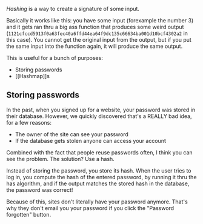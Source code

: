 _Hashing_ is a way to create a signature of some input.

Basically it works like this: you have some input (forexample the number 3) and it gets ran thru a big ass function that produces some weird output (`1121cfccd5913f0a63fec40a6ffd44ea64f9dc135c66634ba001d10bcf4302a2` in this case). You cannot get the original input from the output, but if you put the same input into the function again, it will produce the same output.

This is useful for a bunch of purposes:

- Storing passwords
- [[Hashmap]]s

## Storing passwords

In the past, when you signed up for a website, your password was stored in their database. However, we quickly discovered that's a REALLY bad idea, for a few reasons:

- The owner of the site can see your password
- If the database gets stolen anyone can access your account

Combined with the fact that people reuse passwords often, I think you can see the problem.
The solution? Use a hash.

Instead of storing the password, you store its hash. When the user tries to log in, you compute the hash of the entered password, by running it thru the has algorithm, and if the output matches the stored hash in the database, the password was correct!

Because of this, sites don't literally have your password anymore. That's why they don't email you your password if you click the "Password forgotten" button.
